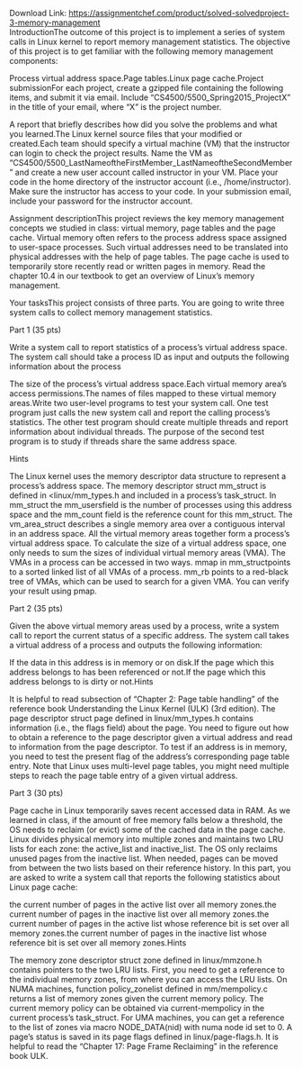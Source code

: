 Download Link: https://assignmentchef.com/product/solved-solvedproject-3-memory-management
<br>
IntroductionThe outcome of this project is to implement a series of system calls in Linux kernel to report memory management statistics. The objective of this project is to get familiar with the following memory management components:

Process virtual address space.Page tables.Linux page cache.Project submissionFor each project, create a gzipped file containing the following items, and submit it via email. Include “CS4500/5500_Spring2015_ProjectX” in the title of your email, where “X” is the project number.

A report that briefly describes how did you solve the problems and what you learned.The Linux kernel source files that your modified or created.Each team should specify a virtual machine (VM) that the instructor can login to check the project results. Name the VM as “CS4500/5500_LastNameoftheFirstMember_LastNameoftheSecondMember” and create a new user account called instructor in your VM. Place your code in the home directory of the instructor account (i.e., /home/instructor). Make sure the instructor has access to your code. In your submission email, include your password for the instructor account.

Assignment descriptionThis project reviews the key memory management concepts we studied in class: virtual memory, page tables and the page cache. Virtual memory often refers to the process address space assigned to user-space processes. Such virtual addresses need to be translated into physical addresses with the help of page tables. The page cache is used to temporarily store recently read or written pages in memory. Read the chapter 10.4 in our textbook to get an overview of Linux’s memory management.

Your tasksThis project consists of three parts. You are going to write three system calls to collect memory management statistics.

Part 1 (35 pts)

Write a system call to report statistics of a process’s virtual address space. The system call should take a process ID as input and outputs the following information about the process

The size of the process’s virtual address space.Each virtual memory area’s access permissions.The names of files mapped to these virtual memory areas.Write two user-level programs to test your system call. One test program just calls the new system call and report the calling process’s statistics. The other test program should create multiple threads and report information about individual threads. The purpose of the second test program is to study if threads share the same address space.

Hints

The Linux kernel uses the memory descriptor data structure to represent a process’s address space. The memory descriptor struct mm_struct is defined in &lt;linux/mm_types.h and included in a process’s task_struct. In mm_struct the mm_usersfield is the number of processes using this address space and the mm_count field is the reference count for this mm_struct. The vm_area_struct describes a single memory area over a contiguous interval in an address space. All the virtual memory areas together form a process’s virtual address space. To calculate the size of a virtual address space, one only needs to sum the sizes of individual virtual memory areas (VMA). The VMAs in a process can be accessed in two ways. mmap in mm_structpoints to a sorted linked list of all VMAs of a process. mm_rb points to a red-black tree of VMAs, which can be used to search for a given VMA. You can verify your result using pmap.

Part 2 (35 pts)

Given the above virtual memory areas used by a process, write a system call to report the current status of a specific address. The system call takes a virtual address of a process and outputs the following information:

If the data in this address is in memory or on disk.If the page which this address belongs to has been referenced or not.If the page which this address belongs to is dirty or not.Hints

It is helpful to read subsection of “Chapter 2: Page table handling” of the reference book Understanding the Linux Kernel (ULK) (3rd edition). The page descriptor struct page defined in linux/mm_types.h contains information (i.e., the flags field) about the page. You need to figure out how to obtain a reference to the page descriptor given a virtual address and read to information from the page descriptor. To test if an address is in memory, you need to test the present flag of the address’s corresponding page table entry. Note that Linux uses multi-level page tables, you might need multiple steps to reach the page table entry of a given virtual address.

Part 3 (30 pts)

Page cache in Linux temporarily saves recent accessed data in RAM. As we learned in class, if the amount of free memory falls below a threshold, the OS needs to reclaim (or evict) some of the cached data in the page cache. Linux divides physical memory into multiple zones and maintains two LRU lists for each zone: the active_list and inactive_list. The OS only reclaims unused pages from the inactive list. When needed, pages can be moved from between the two lists based on their reference history. In this part, you are asked to write a system call that reports the following statistics about Linux page cache:

the current number of pages in the active list over all memory zones.the current number of pages in the inactive list over all memory zones.the current number of pages in the active list whose reference bit is set over all memory zones.the current number of pages in the inactive list whose reference bit is set over all memory zones.Hints

The memory zone descriptor struct zone defined in linux/mmzone.h contains pointers to the two LRU lists. First, you need to get a reference to the individual memory zones, from where you can access the LRU lists. On NUMA machines, function policy_zonelist defined in mm/mempolicy.c returns a list of memory zones given the current memory policy. The current memory policy can be obtained via current-mempolicy in the current process’s task_struct. For UMA machines, you can get a reference to the list of zones via macro NODE_DATA(nid) with numa node id set to 0. A page’s status is saved in its page flags defined in linux/page-flags.h. It is helpful to read the “Chapter 17: Page Frame Reclaiming” in the reference book ULK.